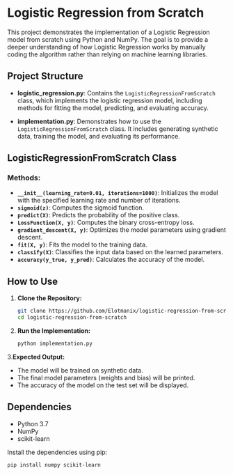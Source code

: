 # Logistic Regression from Scratch

This project demonstrates the implementation of a Logistic Regression model from scratch using Python and NumPy. The goal is to provide a deeper understanding of how Logistic Regression works by manually coding the algorithm rather than relying on machine learning libraries.

## Project Structure

- **logistic_regression.py**: Contains the `LogisticRegressionFromScratch` class, which implements the logistic regression model, including methods for fitting the model, predicting, and evaluating accuracy.

- **implementation.py**: Demonstrates how to use the `LogisticRegressionFromScratch` class. It includes generating synthetic data, training the model, and evaluating its performance.

## LogisticRegressionFromScratch Class

### Methods:
- **`__init__(learning_rate=0.01, iterations=1000)`**: Initializes the model with the specified learning rate and number of iterations.
- **`sigmoid(z)`**: Computes the sigmoid function.
- **`predict(X)`**: Predicts the probability of the positive class.
- **`LossFunction(X, y)`**: Computes the binary cross-entropy loss.
- **`gradient_descent(X, y)`**: Optimizes the model parameters using gradient descent.
- **`fit(X, y)`**: Fits the model to the training data.
- **`classify(X)`**: Classifies the input data based on the learned parameters.
- **`accuracy(y_true, y_pred)`**: Calculates the accuracy of the model.

## How to Use

1. **Clone the Repository:**
   ```bash
   git clone https://github.com/Elotmanix/logistic-regression-from-scratch.git
   cd logistic-regression-from-scratch
2. **Run the Implementation:**
   ```bash
   python implementation.py
3.**Expected Output:**
- The model will be trained on synthetic data.
- The final model parameters (weights and bias) will be printed.
- The accuracy of the model on the test set will be displayed.
## Dependencies
- Python 3.7
- NumPy
- scikit-learn

Install the dependencies using pip:
```bash
pip install numpy scikit-learn


